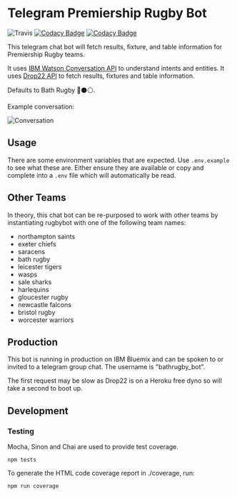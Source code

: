 # Telegram Premiership Rugby Bot

![Travis](https://travis-ci.org/bobbyshaw/bathrugby_bot.svg)
[![Codacy Badge](https://api.codacy.com/project/badge/Grade/2b80a2431bd949298419db4bfb2a59d5)](https://www.codacy.com/app/tar20_154/bathrugby_bot?utm_source=github.com&amp;utm_medium=referral&amp;utm_content=bobbyshaw/bathrugby_bot&amp;utm_campaign=Badge_Grade)
[![Codacy Badge](https://api.codacy.com/project/badge/Coverage/2b80a2431bd949298419db4bfb2a59d5)](https://www.codacy.com/app/tar20_154/bathrugby_bot?utm_source=github.com&amp;utm_medium=referral&amp;utm_content=bobbyshaw/bathrugby_bot&amp;utm_campaign=Badge_Coverage)

This telegram chat bot will fetch results, fixture, and table information for Premiership Rugby teams.

It uses [IBM Watson Conversation API](https://www.ibm.com/watson/developercloud/conversation.html) to understand intents and entities.
It uses [Drop22 API](https://api.drop22.net/) to fetch results, fixtures and table information.

Defaults to Bath Rugby 🔵⚫️⚪️.

Example conversation:

![Conversation](https://pbs.twimg.com/media/CszH7XPWIAAP7qy.jpg)

## Usage

There are some environment variables that are expected.  Use `.env.example` to see what these are. Either ensure they are available or copy and complete into a `.env` file which will automatically be read.

## Other Teams

In theory, this chat bot can be re-purposed to work with other teams by instantiating rugbybot with one of the following team names:

- northampton saints
- exeter chiefs
- saracens
- bath rugby
- leicester tigers
- wasps
- sale sharks
- harlequins
- gloucester rugby
- newcastle falcons
- bristol rugby
- worcester warriors


## Production

This bot is running in production on IBM Bluemix and can be spoken to or invited to a telegram group chat. The username is "bathrugby_bot".

The first request may be slow as Drop22 is on a Heroku free dyno so will take a second to boot up.

## Development

### Testing

Mocha, Sinon and Chai are used to provide test coverage.

`npm tests`

To generate the HTML code coverage report in ./coverage, run:

`npm run coverage`
